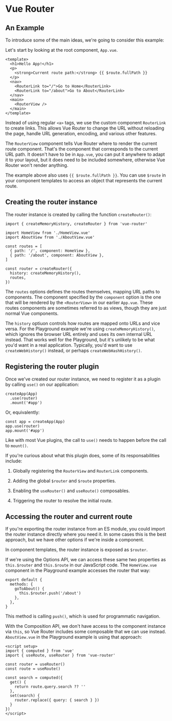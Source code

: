 # Vue Router

## An Example

To introduce some of the main ideas, we're going to consider this example:

Let's start by looking at the root component, ```App.vue```.

``` 
<template>
  <h1>Hello App!</h1>
  <p>
    <strong>Current route path:</strong> {{ $route.fullPath }}
  </p>
  <nav>
    <RouterLink to="/">Go to Home</RouterLink>
    <RouterLink to="/about">Go to About</RouterLink>
  </nav>
  <main>
    <RouterView />
  </main>
</template>
```

Instead of using regular ```<a>``` tags, we use the custom component ```RouterLink``` to create links. This allows Vue Router to change the URL without reloading the page, handle URL generation, encoding, and various other features.

The ```RouterView``` component tells Vue Router where to render the current route component. That's the component that corresponds to the current URL path. It doesn't have to be in ```App.vue```, you can put it anywhere to adapt it to your layout, but it does need to be included somewhere, otherwise Vue Router won't render anything.

The example above also uses ```{{ $route.fullPath }}```. You can use ```$route``` in your component templates to access an object that represents the current route.

## Creating the router instance

The router instance is created by calling the function ```createRouter()```:

``` 
import { createMemoryHistory, createRouter } from 'vue-router'

import HomeView from './HomeView.vue'
import AboutView from './AboutView.vue'

const routes = [
  { path: '/', component: HomeView },
  { path: '/about', component: AboutView },
]

const router = createRouter({
  history: createMemoryHistory(),
  routes,
})
```

The ```routes``` options defines the routes themselves, mapping URL paths to components. The component specified by the ```component``` option is the one that will be rendered by the ```<RouterView>``` in our earlier ```App.vue```. These routes components are sometimes referred to as views, though they are just normal Vue components.

The ```history``` optiuon controls how routes are mapped onto URLs and vice versa. For the Playground example we're using ```createMemoryHistory()```, which ignores the browser URL entirely and uses its own internal URL instead. That works well for the Playground, but it's unlikely to be what you'd want in a real application. Typically, you'd want to use ```createWebHistory()``` instead, or perhaps ```createWebHashHistory()```.

## Registering the router plugin

Once we've created our router instance, we need to register it as a plugin by calling ```use()``` on our application:

``` 
createApp(App)
  .use(router)
  .mount('#app')
```

Or, equivalently:

``` 
const app = createApp(App)
app.use(router)
app.mount('#app')
```

Like with most Vue plugins, the call to ```use()``` needs to happen before the call to ```mount()```.

If you're curious about what this plugin does, some of its responsabilities include:

1. Globally registering the ```RouterView``` and ```RouterLink``` components.

2. Adding the global ```$router``` and ```$route``` properties.

3. Enabling the ```useRouter()``` and ```useRoute()``` composables.

4. Triggering the router to resolve the initial route.

## Accessing the router and current route

If you're exporting the router instance from an ES module, you could import the router instance directly where you need it. In some cases this is the best approach, but we have other options if we're inside a component.

In component templates, the router instance is exposed as ```$router```.

If we're using the Options API, we can access these same two properties as ```this.$router``` and ```this.$route``` in our JavaScript code. The ```HomeView.vue``` component in the Playground example accesses the router that way:

``` 
export default {
  methods: {
    goToAbout() {
      this.$router.push('/about')
    },
  },
}
```

This method is calling ```push()```, which is used for programmatic navigation.

With the Composition API, we don't have access to the component instance via ```this```, so Vue Router includes some composable that we can use instead. ```AboutView.vue``` in the Playground example is using that approach:

``` 
<script setup>
import { computed } from 'vue'
import { useRoute, useRouter } from 'vue-router'

const router = useRouter()
const route = useRoute()

const search = computed({
  get() {
    return route.query.search ?? ''
  },
  set(search) {
    router.replace({ query: { search } })
  }
})
</script>
```


